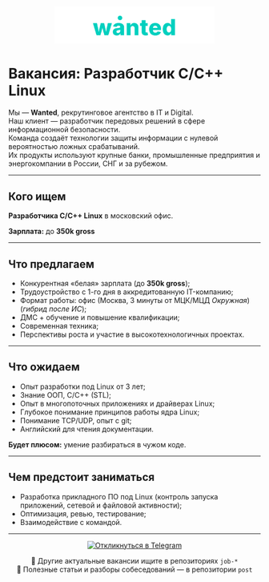 <p align="center">
  <img src="https://raw.githubusercontent.com/Wanted-ooo/wanted-ooo/main/wanted.svg" alt="Wanted logo" width="320" />
</p>

# Вакансия: Разработчик C/C++ Linux

Мы — **Wanted**, рекрутинговое агентство в IT и Digital.  
Наш клиент — разработчик передовых решений в сфере информационной безопасности.  
Команда создаёт технологии защиты информации с нулевой вероятностью ложных срабатываний.  
Их продукты используют крупные банки, промышленные предприятия и энергокомпании в России, СНГ и за рубежом.

---

## Кого ищем
**Разработчика C/C++ Linux** в московский офис.  

**Зарплата:** до **350k gross**

---

## Что предлагаем
- Конкурентная «белая» зарплата (до **350k gross**);
- Трудоустройство с 1-го дня в аккредитованную IT-компанию;
- Формат работы: офис (Москва, 3 минуты от МЦК/МЦД *Окружная*) (*гибрид после ИС*);
- ДМС + обучение и повышение квалификации;
- Современная техника;
- Перспективы роста и участие в высокотехнологичных проектах.

---

## Что ожидаем
- Опыт разработки под Linux от 3 лет;
- Знание ООП, C/C++ (STL);
- Опыт в многопоточных приложениях и драйверах Linux;
- Глубокое понимание принципов работы ядра Linux;
- Понимание TCP/UDP, опыт с git;
- Английский для чтения документации.

**Будет плюсом:** умение разбираться в чужом коде.

---

## Чем предстоит заниматься
- Разработка прикладного ПО под Linux (контроль запуска приложений, сетевой и файловой активности);
- Оптимизация, ревью, тестирование;
- Взаимодействие с командой.

---

<p align="center">
  <a href="https://t.me/pyanzinpsyspb">
    <img
      src="https://img.shields.io/badge/🚀%20Откликнуться-в_Telegram-00D0BF?style=for-the-badge&logo=telegram&logoColor=white"
      alt="Откликнуться в Telegram"
    />
  </a>
</p>

<p align="center">
  👋 Другие актуальные вакансии ищите в репозиториях <code>job-*</code><br/>
  📖 Полезные статьи и разборы собеседований — в репозитории <code>post</code>
</p>
